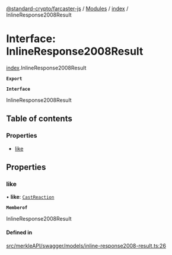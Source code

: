 [@standard-crypto/farcaster-js](../README.md) / [Modules](../modules.md) / [index](../modules/index.md) / InlineResponse2008Result

# Interface: InlineResponse2008Result

[index](../modules/index.md).InlineResponse2008Result

**`Export`**

**`Interface`**

InlineResponse2008Result

## Table of contents

### Properties

- [like](index.InlineResponse2008Result.md#like)

## Properties

### like

• **like**: [`CastReaction`](index.CastReaction.md)

**`Memberof`**

InlineResponse2008Result

#### Defined in

[src/merkleAPI/swagger/models/inline-response2008-result.ts:26](https://github.com/standard-crypto/farcaster-js/blob/main/src/merkleAPI/swagger/models/inline-response2008-result.ts#L26)
